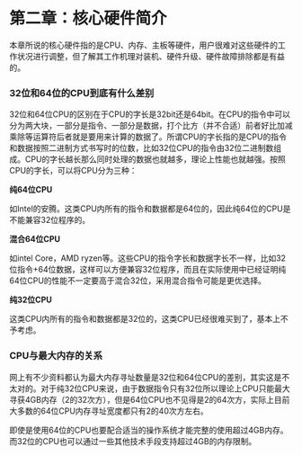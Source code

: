 # 第二章：核心硬件简介

本章所说的核心硬件指的是CPU、内存、主板等硬件，用户很难对这些硬件的工作状况进行调整，但了解其工作机理对装机、硬件升级、硬件故障排除都是有益的。

### 32位和64位的CPU到底有什么差别

32位和64位CPU的区别在于CPU的字长是32bit还是64bit。在CPU的指令中可以分为两大块，一部分是指令、一部分是数据，打个比方（并不合适）前者好比加减乘除等运算符后者就是要用来计算的数据了。所谓CPU的字长指的是CPU的指令和数据按照二进制方式书写时的位数，比如32位CPU的指令由32位二进制数组成。CPU的字长越长那么同时处理的数据也就越多，理论上性能也就越强。按照CPU的字长，可以将CPU分为三种：

**纯64位CPU**

如Intel的安腾。这类CPU内所有的指令和数据都是64位的，因此纯64位的CPU是不能兼容32位程序的。

**混合64位CPU**

如intel Core，AMD ryzen等。这些CPU的指令字长和数据字长不一样，比如32位指令+64位数据，这样可以方便兼容32位程序，而且在实际使用中已经证明纯64位CPU的性能不一定要高于混合32位，采用混合指令可能是更优选择。

**纯32位CPU**

这类CPU内所有的指令和数据都是32位的，这类CPU已经很难买到了，基本上不予考虑。

### CPU与最大内存的关系

网上有不少资料都认为最大内存寻址数量是32位和64位CPU的差别，其实这是不太对的。对于纯32位CPU来说，由于数据指令只有32位所以理论上CPU只能最大寻获4GB内存（2的32次方），但是64位CPU也不见得是2的64次方，实际上目前大多数的64位CPU内存寻址宽度都只有2的40次方左右。

即使是使用64位的CPU也要配合适当的操作系统才能完整的使用超过4GB内存。而32位的CPU也可以通过一些其他技术手段支持超过4GB的内存限制。

